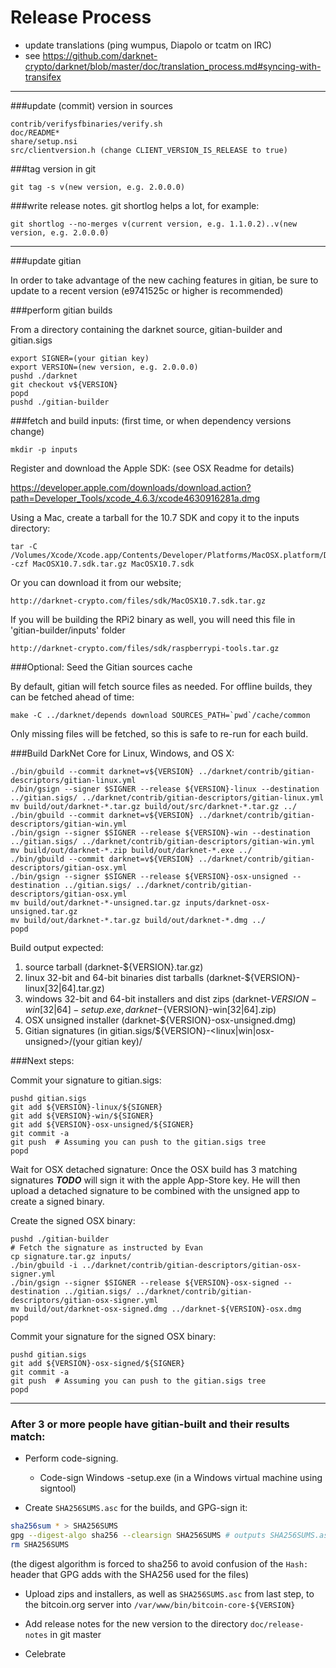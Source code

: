 Release Process
====================

* update translations (ping wumpus, Diapolo or tcatm on IRC)
* see https://github.com/darknet-crypto/darknet/blob/master/doc/translation_process.md#syncing-with-transifex

* * *

###update (commit) version in sources

	contrib/verifysfbinaries/verify.sh
	doc/README*
	share/setup.nsi
	src/clientversion.h (change CLIENT_VERSION_IS_RELEASE to true)

###tag version in git

	git tag -s v(new version, e.g. 2.0.0.0)

###write release notes. git shortlog helps a lot, for example:

	git shortlog --no-merges v(current version, e.g. 1.1.0.2)..v(new version, e.g. 2.0.0.0)

* * *

###update gitian

 In order to take advantage of the new caching features in gitian, be sure to update to a recent version (e9741525c or higher is recommended)

###perform gitian builds

 From a directory containing the darknet source, gitian-builder and gitian.sigs

	export SIGNER=(your gitian key)
	export VERSION=(new version, e.g. 2.0.0.0)
	pushd ./darknet
	git checkout v${VERSION}
	popd
	pushd ./gitian-builder

###fetch and build inputs: (first time, or when dependency versions change)
 
	mkdir -p inputs

 Register and download the Apple SDK: (see OSX Readme for details)
 
 https://developer.apple.com/downloads/download.action?path=Developer_Tools/xcode_4.6.3/xcode4630916281a.dmg
 
 Using a Mac, create a tarball for the 10.7 SDK and copy it to the inputs directory:
 
	tar -C /Volumes/Xcode/Xcode.app/Contents/Developer/Platforms/MacOSX.platform/Developer/SDKs/ -czf MacOSX10.7.sdk.tar.gz MacOSX10.7.sdk

 Or you can download it from our website;
 
 	http://darknet-crypto.com/files/sdk/MacOSX10.7.sdk.tar.gz
 	
 If you will be building the RPi2 binary as well, you will need this file in 'gitian-builder/inputs' folder
 
 	http://darknet-crypto.com/files/sdk/raspberrypi-tools.tar.gz
 	
###Optional: Seed the Gitian sources cache

  By default, gitian will fetch source files as needed. For offline builds, they can be fetched ahead of time:

	make -C ../darknet/depends download SOURCES_PATH=`pwd`/cache/common

  Only missing files will be fetched, so this is safe to re-run for each build.

###Build DarkNet Core for Linux, Windows, and OS X:

	./bin/gbuild --commit darknet=v${VERSION} ../darknet/contrib/gitian-descriptors/gitian-linux.yml
	./bin/gsign --signer $SIGNER --release ${VERSION}-linux --destination ../gitian.sigs/ ../darknet/contrib/gitian-descriptors/gitian-linux.yml
	mv build/out/darknet-*.tar.gz build/out/src/darknet-*.tar.gz ../
	./bin/gbuild --commit darknet=v${VERSION} ../darknet/contrib/gitian-descriptors/gitian-win.yml
	./bin/gsign --signer $SIGNER --release ${VERSION}-win --destination ../gitian.sigs/ ../darknet/contrib/gitian-descriptors/gitian-win.yml
	mv build/out/darknet-*.zip build/out/darknet-*.exe ../
	./bin/gbuild --commit darknet=v${VERSION} ../darknet/contrib/gitian-descriptors/gitian-osx.yml
	./bin/gsign --signer $SIGNER --release ${VERSION}-osx-unsigned --destination ../gitian.sigs/ ../darknet/contrib/gitian-descriptors/gitian-osx.yml
	mv build/out/darknet-*-unsigned.tar.gz inputs/darknet-osx-unsigned.tar.gz
	mv build/out/darknet-*.tar.gz build/out/darknet-*.dmg ../
	popd
  Build output expected:

  1. source tarball (darknet-${VERSION}.tar.gz)
  2. linux 32-bit and 64-bit binaries dist tarballs (darknet-${VERSION}-linux[32|64].tar.gz)
  3. windows 32-bit and 64-bit installers and dist zips (darknet-${VERSION}-win[32|64]-setup.exe, darknet-${VERSION}-win[32|64].zip)
  4. OSX unsigned installer (darknet-${VERSION}-osx-unsigned.dmg)
  5. Gitian signatures (in gitian.sigs/${VERSION}-<linux|win|osx-unsigned>/(your gitian key)/

###Next steps:

Commit your signature to gitian.sigs:

	pushd gitian.sigs
	git add ${VERSION}-linux/${SIGNER}
	git add ${VERSION}-win/${SIGNER}
	git add ${VERSION}-osx-unsigned/${SIGNER}
	git commit -a
	git push  # Assuming you can push to the gitian.sigs tree
	popd

  Wait for OSX detached signature:
	Once the OSX build has 3 matching signatures ***TODO*** will sign it with the apple App-Store key.
	He will then upload a detached signature to be combined with the unsigned app to create a signed binary.

  Create the signed OSX binary:

	pushd ./gitian-builder
	# Fetch the signature as instructed by Evan
	cp signature.tar.gz inputs/
	./bin/gbuild -i ../darknet/contrib/gitian-descriptors/gitian-osx-signer.yml
	./bin/gsign --signer $SIGNER --release ${VERSION}-osx-signed --destination ../gitian.sigs/ ../darknet/contrib/gitian-descriptors/gitian-osx-signer.yml
	mv build/out/darknet-osx-signed.dmg ../darknet-${VERSION}-osx.dmg
	popd

Commit your signature for the signed OSX binary:

	pushd gitian.sigs
	git add ${VERSION}-osx-signed/${SIGNER}
	git commit -a
	git push  # Assuming you can push to the gitian.sigs tree
	popd

-------------------------------------------------------------------------

### After 3 or more people have gitian-built and their results match:

- Perform code-signing.

    - Code-sign Windows -setup.exe (in a Windows virtual machine using signtool)

- Create `SHA256SUMS.asc` for the builds, and GPG-sign it:
```bash
sha256sum * > SHA256SUMS
gpg --digest-algo sha256 --clearsign SHA256SUMS # outputs SHA256SUMS.asc
rm SHA256SUMS
```
(the digest algorithm is forced to sha256 to avoid confusion of the `Hash:` header that GPG adds with the SHA256 used for the files)

- Upload zips and installers, as well as `SHA256SUMS.asc` from last step, to the bitcoin.org server
  into `/var/www/bin/bitcoin-core-${VERSION}`

- Add release notes for the new version to the directory `doc/release-notes` in git master

- Celebrate
